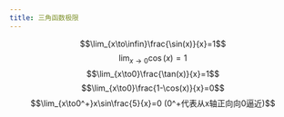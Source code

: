 ```yaml
---
title: 三角函数极限
---
```


$$\lim_{x\to\infin}\frac{\sin(x)}{x}=1$$
$$\lim_{x\to0}\cos(x)=1$$
$$\lim_{x\to0}\frac{\tan(x)}{x}=1$$
$$\lim_{x\to0}\frac{1-\cos(x)}{x}=0$$
$$\lim_{x\to0^+}x\sin\frac{5}{x}=0 (0^+代表从x轴正向向0逼近)$$
